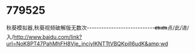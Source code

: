 # 779525
秋葵模拟器,秋葵视频破解版无数次----------------------------👪👪点/此/进/入/http://www.baidu.com/link?url=NoK8PT47PahMhFH8Vie_jnciyIKNTTtVBQKpill6udK&amp;wd
